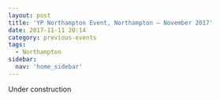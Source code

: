 ```yaml
---
layout: post
title: 'YP Northampton Event, Northampton – November 2017'
date: 2017-11-11 20:14
category: previous-events
tags:
  - Northampton
sidebar:
  nav: 'home_sidebar'
---
```


Under construction
